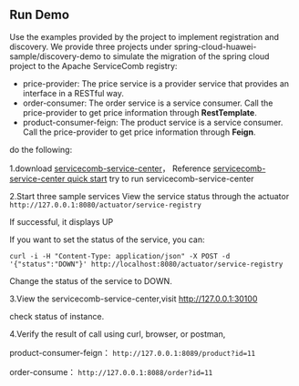 ## Run Demo
Use the examples provided by the project to implement registration and discovery.
We provide three projects under spring-cloud-huawei-sample/discovery-demo to simulate 
the migration of the spring cloud project to the Apache ServiceComb registry:

* price-provider: The price service is a provider service 
that provides an interface in a RESTful way.
* order-consumer: The order service is a service consumer. 
Call the price-provider to get price information through **RestTemplate**.
* product-consumer-feign: The product service is a service consumer. 
Call the price-provider to get price information through **Feign**.


do the following:


1.download [servicecomb-service-center](https://github.com/apache/servicecomb-service-center/releases)， 
Reference [servicecomb-service-center quick start](https://github.com/apache/servicecomb-service-center#quick-start)
try to run servicecomb-service-center

2.Start three sample services
View the service status through the actuator
  `http://127.0.0.1:8080/actuator/service-registry`
  
If successful, it displays UP

If you want to set the status of the service, you can:

`curl -i -H "Content-Type: application/json" -X POST -d '{"status":"DOWN"}' http://localhost:8080/actuator/service-registry`

Change the status of the service to DOWN.

3.View the servicecomb-service-center,visit http://127.0.0.1:30100

check status of instance.

4.Verify the result of call using curl, browser, or postman,

product-consumer-feign：
  `http://127.0.0.1:8089/product?id=11`

order-consume：
  `http://127.0.0.1:8088/order?id=11`